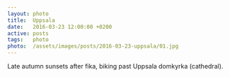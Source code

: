 ```yaml
---
layout: photo
title:  Uppsala
date:   2016-03-23 12:00:00 +0200
active: posts
tags:   photo
photo:  /assets/images/posts/2016-03-23-uppsala/01.jpg
---
```


Late autumn sunsets after fika, biking past Uppsala domkyrka (cathedral).

